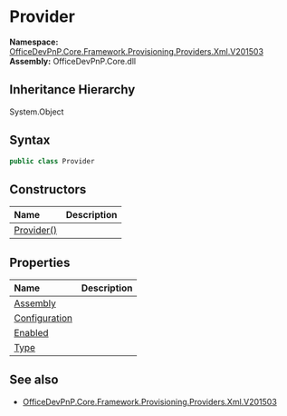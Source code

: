 # Provider
  

**Namespace:** [OfficeDevPnP.Core.Framework.Provisioning.Providers.Xml.V201503](OfficeDevPnP.Core.Framework.Provisioning.Providers.Xml.V201503.md)  
**Assembly:** OfficeDevPnP.Core.dll  
## Inheritance Hierarchy
System.Object  
## Syntax
```C#
public class Provider
```
## Constructors
|**Name**|**Description**|
|:-----|:-----|
| [Provider()](OfficeDevPnP.Core.Framework.Provisioning.Providers.Xml.V201503.Provider.ctor1.md) |  
## Properties
|**Name**|**Description**|
|:-----|:-----|
| [Assembly](OfficeDevPnP.Core.Framework.Provisioning.Providers.Xml.V201503.Provider.Assembly.md) | 
| [Configuration](OfficeDevPnP.Core.Framework.Provisioning.Providers.Xml.V201503.Provider.Configuration.md) | 
| [Enabled](OfficeDevPnP.Core.Framework.Provisioning.Providers.Xml.V201503.Provider.Enabled.md) | 
| [Type](OfficeDevPnP.Core.Framework.Provisioning.Providers.Xml.V201503.Provider.Type.md) | 
## See also
- [OfficeDevPnP.Core.Framework.Provisioning.Providers.Xml.V201503](OfficeDevPnP.Core.Framework.Provisioning.Providers.Xml.V201503.md)
